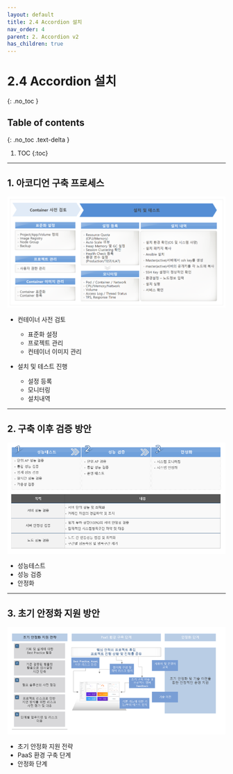 ```yaml
---
layout: default
title: 2.4 Accordion 설치
nav_order: 4
parent: 2. Accordion v2
has_children: true
---
```


# 2.4 Accordion 설치
{: .no_toc }

## Table of contents
{: .no_toc .text-delta }

1. TOC
{:toc}

---

## 1. 아코디언 구축 프로세스

![\assets\images\accordion\install-proccess-01.png](\assets\images\accordion\install-proccess-01.png)

- 컨테이너 사전 검토
  + 표준화 설정
  + 프로젝트 관리
  + 컨테이너 이미지 관리

- 설치 및 테스트 진행
  + 설정 등록
  + 모니터링
  + 설치내역

---


## 2. 구축 이후 검증 방안

![\assets\images\accordion\install-proccess-02.png](\assets\images\accordion\install-proccess-02.png)

- 성능테스트
- 성능 검증
- 안정화

---

## 3. 초기 안정화 지원 방안

![\assets\images\accordion\install-proccess-03.png](\assets\images\accordion\install-proccess-03.png)

- 초기 안정화 지원 전략
- PaaS 환경 구축 단계
- 안정화 단계